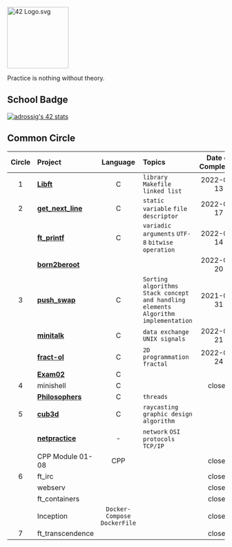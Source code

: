 <p><img src="https://upload.wikimedia.org/wikipedia/commons/8/8d/42_Logo.svg" alt="42 Logo.svg" width="142"></p> 

Practice is nothing without theory.

## School Badge
[![adrossig's 42 stats](https://badge42.herokuapp.com/api/stats/arossign)](https://github.com/adrossig/badge42)

## Common Circle
| Circle | Project | Language | Topics | Date of Completion | Result |
|:---:|:---|:---:|:---|:---:|:---:|
| 1 | [**Libft**](./mandatory/1_libft) | C | `library` `Makefile` `linked list` | 2022-01-13 | 125 | 
| 2 | [**get_next_line**](./mandatory/2_get_next_line) | C | `static variable` `file descriptor` | 2022-01-17 | 125 |
|   | [**ft_printf**](./mandatory/2_ft_printf) | C | `variadic arguments` `UTF-8` `bitwise operation` | 2022-01-14 | 115 |
|   | [**born2beroot**](./mandatory/2_born2beroot) |  |  | 2022-01-20 | 121 |
| 3 | [**push_swap**](./mandatory/3_push_swap) | C | `Sorting algorithms` `Stack concept and handling elements` `Algorithm implementation` | 2021-05-31 | 123 |
|   | [**minitalk**](./mandatory/3_minitalk) | C | `data exchange` `UNIX signals` | 2022-01-21 | 125 |
|   | [**fract-ol**](./mandatory/3_fract-ol) | C | `2D programmation` `fractal` | 2022-01-24 | 125 |
|   | [**Exam02**]() | C |  |  | open |
| 4 | minishell | C |  | closed |
|   | [**Philosophers**](./mandatory/4_philosophers/) | C | `threads` |  | open |
| 5 | [**cub3d**](./mandatory/5_cub3d) | C | `raycasting` `graphic design` `algorithm` |  | closed |
|   | [**netpractice**]() | - | `network` `OSI protocols` `TCP/IP` |  | closed |
|   | CPP Module 01-08 | CPP |  | closed |
| 6 | ft_irc |  |  | closed |
|   | webserv |  |  | closed |
|   | ft_containers |  |  | closed |
|   | Inception | `Docker-Compose` `DockerFile `|  | closed |
| 7 | ft_transcendence |  |  | closed |